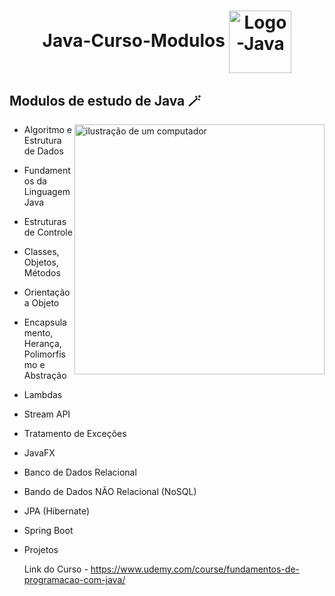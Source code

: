 <h1  align="center">
  Java-Curso-Modulos 
  <img align="center" alt="Logo-Java" height="100" width="100"  src="https://cdn.jsdelivr.net/gh/devicons/devicon/icons/java/java-original-wordmark.svg"/> 
</h1>  


<h2 align="left">Modulos de estudo de Java 🪄</h2>  

<p>
  
 <img src="https://encurtador.com.br/kpzVY" alt="ilustração de um computador" min-width="400px" max-width="400px" width="400px" align="right">
 
  - Algoritmo e Estrutura de Dados

  - Fundamentos da Linguagem Java

  - Estruturas de Controle

  - Classes, Objetos, Métodos

  - Orientação a Objeto

  - Encapsulamento, Herança, Polimorfismo e Abstração

  - Lambdas

  - Stream API

  - Tratamento de Exceções

  - JavaFX

  - Banco de Dados Relacional

  - Bando de Dados NÃO Relacional (NoSQL)

  - JPA (Hibernate)

  - Spring Boot
    
  - Projetos

      Link do Curso - https://www.udemy.com/course/fundamentos-de-programacao-com-java/
</p>


